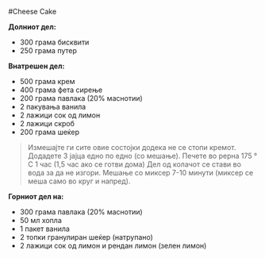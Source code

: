 #Cheese Cake

**Долниот дел:**
- 300 грама бисквити
- 250 грама путер

**Внатрешен дел:**
- 500 грама крем
- 400 грама фета сирење
- 200 грама павлака (20% маснотии)
- 2 пакувања ванила
- 2 лажици сок од лимон
- 2 лажици скроб
- 200 грама шеќер

>Измешајте ги сите овие состојки додека не се стопи кремот. Додадете 3 јајца едно по едно (со мешање). Печете во рерна 175 ° C 1 час (1,5 час ако се готви дома) Дел од колачот се стави во вода за да не изгори. Мешање со миксер 7-10 минути (миксер се меша само во круг и напред).

**Горниот дел на:**
- 300 грама павлака (20% маснотии)
- 50 мл хопла
- 1 пакет ванила
- 2 топки гранулиран шеќер (натрупано)
- 2 лажици сок од лимон и рендан лимон (зелен лимон)
